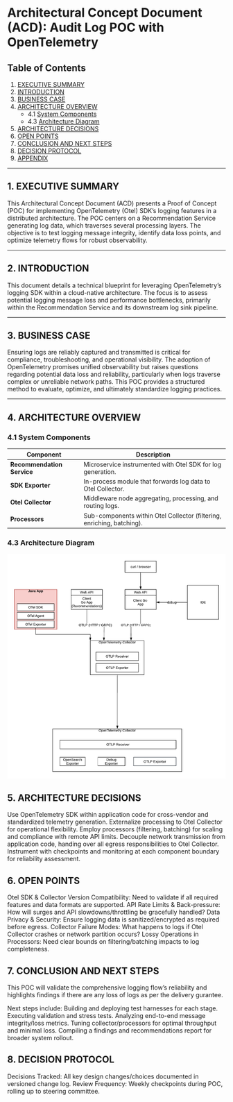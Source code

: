 # Architectural Concept Document (ACD): Audit Log POC with OpenTelemetry

## Table of Contents

1. [EXECUTIVE SUMMARY](#1-executive-summary)
2. [INTRODUCTION](#2-introduction)
3. [BUSINESS CASE](#3-business-case)
4. [ARCHITECTURE OVERVIEW](#4-architecture-overview)
   - 4.1 [System Components](#41-system-components)
   - 4.3 [Architecture Diagram](#43-architecture-diagram)
5. [ARCHITECTURE DECISIONS](#5-architecture-decisions)
6. [OPEN POINTS](#6-open-points)
7. [CONCLUSION AND NEXT STEPS](#7-conclusion-and-next-steps)
8. [DECISION PROTOCOL](#8-decision-protocol)
9. [APPENDIX](#9-appendix)

---

## 1. EXECUTIVE SUMMARY

This Architectural Concept Document (ACD) presents a Proof of Concept (POC) for implementing OpenTelemetry (Otel) SDK’s logging features in
a distributed architecture. The POC centers on a Recommendation Service generating log data, which traverses several processing layers. The
objective is to test logging message integrity, identify data loss points, and optimize telemetry flows for robust observability.

---

## 2. INTRODUCTION

This document details a technical blueprint for leveraging OpenTelemetry’s logging SDK within a cloud-native architecture. The focus is to
assess potential logging message loss and performance bottlenecks, primarily within the Recommendation Service and its downstream log sink
pipeline.

---

## 3. BUSINESS CASE

Ensuring logs are reliably captured and transmitted is critical for compliance, troubleshooting, and operational visibility. The adoption of
OpenTelemetry promises unified observability but raises questions regarding potential data loss and reliability, particularly when logs
traverse complex or unreliable network paths. This POC provides a structured method to evaluate, optimize, and ultimately standardize
logging practices.

---

## 4. ARCHITECTURE OVERVIEW

### 4.1 System Components

| Component                  | Description                                                            |
| -------------------------- | ---------------------------------------------------------------------- |
| **Recommendation Service** | Microservice instrumented with Otel SDK for log generation.            |
| **SDK Exporter**           | In-process module that forwards log data to Otel Collector.            |
| **Otel Collector**         | Middleware node aggregating, processing, and routing logs.             |
| **Processors**             | Sub-components within Otel Collector (filtering, enriching, batching). |

### 4.3 Architecture Diagram

![Architecture Overview](https://github.com/apeirora/audit-log-poc-for-otel/blob/main/ArchitectureOverview.png)

## 5. ARCHITECTURE DECISIONS

Use OpenTelemetry SDK within application code for cross-vendor and standardized telemetry generation. Externalize processing to Otel
Collector for operational flexibility. Employ processors (filtering, batching) for scaling and compliance with remote API limits. Decouple
network transmission from application code, handing over all egress responsibilities to Otel Collector. Instrument with checkpoints and
monitoring at each component boundary for reliability assessment.

## 6. OPEN POINTS

Otel SDK & Collector Version Compatibility: Need to validate if all required features and data formats are supported. API Rate Limits &
Back-pressure: How will surges and API slowdowns/throttling be gracefully handled? Data Privacy & Security: Ensure logging data is
sanitized/encrypted as required before egress. Collector Failure Modes: What happens to logs if Otel Collector crashes or network partition
occurs? Lossy Operations in Processors: Need clear bounds on filtering/batching impacts to log completeness.

## 7. CONCLUSION AND NEXT STEPS

This POC will validate the comprehensive logging flow’s reliability and highlights findings if there are any loss of logs as per the
delivery gurantee.

Next steps include: Building and deploying test harnesses for each stage. Executing validation and stress tests. Analyzing end-to-end
message integrity/loss metrics. Tuning collector/processors for optimal throughput and minimal loss. Compiling a findings and
recommendations report for broader system rollout.

## 8. DECISION PROTOCOL

Decisions Tracked: All key design changes/choices documented in versioned change log. Review Frequency: Weekly checkpoints during POC,
rolling up to steering committee.
